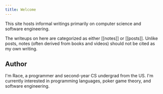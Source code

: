 ```yaml
---
title: Welcome
---
```


This site hosts informal writings primarily on computer science and software engineering. 

The writeups on here are categorized as either [[notes]] or [[posts]]. Unlike posts, notes (often derived from books and videos) should not be cited as my own writing.

## Author

I'm Race, a programmer and second-year CS undergrad from the US. I'm currently interested in programming languages, poker game theory, and software engineering.
